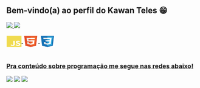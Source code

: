 ## Bem-vindo(a) ao perfil do Kawan Teles 😁

<div>
<a href="https://github.com/KawanTeles">
<img height="180em" src="https://github-readme-stats.vercel.app/api?username=kawanteles&show_icons=true&theme=tokyonight&include_all_commits=true&count_private=true"/>
<img height="180em" src="https://github-readme-stats.vercel.app/api/top-langs/?username=KawanTeles&layout=compact&langs_count=6&theme=tokyonight"/>
</div>

<div style="display: inline_block"><br>
<img align="center" alt="Js" height="30" width="40" src="https://raw.githubusercontent.com/devicons/devicon/master/icons/javascript/javascript-plain.svg ">
<img align="center" alt="HTML" height="30" width="40" src="https://raw.githubusercontent.com/devicons/devicon/master/icons/html5/html5-original.svg ">
<img align="center" alt="CSS" height="30" width="40" src="https://raw.githubusercontent.com/devicons/devicon/master/icons/css3/css3-original.svg ">
</div>

<br>

### Pra conteúdo sobre programação me segue nas redes abaixo!

<div>
<a href="https://instagram.com/kawan_167m" target="_blank"><img src="https://img.shields.io/badge/-Instagram-%23E4405F?style=for-the-badge&logo=instagram&logoColor=white" target="_blank"></a>
<a [href="mailto:kawanvictortelesdasilvasilva@gmail.com](mailto:href=%22mailto:kawanvictortelesdasilvasilva@gmail.com)([mailto:kawanvictortelesdasilvasilva@gmail.com](mailto:kawanvictortelesdasilvasilva@gmail.com))"><img src="https://img.shields.io/badge/-Gmail-%23333?style=for-the-badge&logo=gmail&logoColor=white" alvo ="_blank"></a>
<a href=""target="_blank"><img src="https://img.shields.io/badge/-LinkedIn-%230077B5?style= for-the-badge&logo=linkedin&logoColor=white" target="_blank"></a>
</div>
